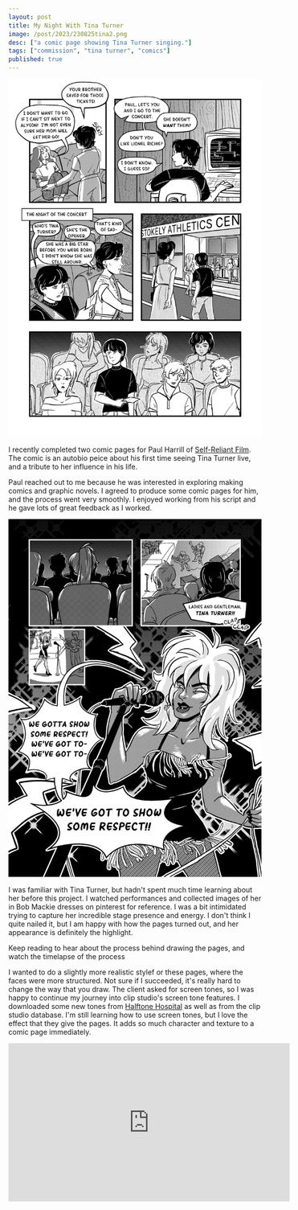 ```yaml
---
layout: post
title: My Night With Tina Turner
image: /post/2023/230825tina2.png
desc: ["a comic page showing Tina Turner singing."]
tags: ["commission", "tina turner", "comics"]
published: true
---
```


<a href="/assets/img/post/2023/230825tina1.png"><img src="/assets/img/post/2023/230825tina1.png"></a>

I recently completed two comic pages for Paul Harrill of [Self-Reliant Film](https://www.selfreliantfilm.com/). The comic is an autobio peice about his first time seeing Tina Turner live, and a tribute to her influence in his life.

Paul reached out to me because he was interested in exploring making comics and graphic novels. I agreed to produce some comic pages for him, and the process went very smoothly. I enjoyed working from his script and he gave lots of great feedback as I worked.

<a href="/assets/img/post/2023/230825tina2.png"><img src="/assets/img/post/2023/230825tina2.png"></a>

I was familiar with Tina Turner, but hadn't spent much time learning about her before this project. I watched performances and collected images of her in Bob Mackie dresses on pinterest for reference. I was a bit intimidated trying to capture her incredible stage presence and energy. I don't think I quite nailed it, but I am happy with how the pages turned out, and her appearance is definitely the highlight.

Keep reading to hear about the process behind drawing the pages, and watch the timelapse of the process

<!--more-->

I wanted to do a slightly more realistic stylef or these pages, where the faces were more structured. Not sure if I succeeded, it's really hard to change the way that you draw. The client asked for screen tones, so I was happy to continue my journey into clip studio's screen tone features. I downloaded some new tones from [Halftone Hospital](https://halftonehospital.com/) as well as from the clip studio database. I'm still learning how to use screen tones, but I love the effect that they give the pages. It adds so much character and texture to a comic page immediately.

<iframe width="560" height="315" src="https://www.youtube.com/embed/C25tKcr4Cx8?si=npmjFwXrgaf8TnDJ" title="YouTube video player" frameborder="0" allow="accelerometer; autoplay; clipboard-write; encrypted-media; gyroscope; picture-in-picture; web-share" allowfullscreen></iframe>



